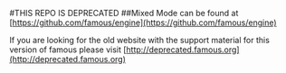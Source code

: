 #THIS REPO IS DEPRECATED
##Mixed Mode can be found at [https://github.com/famous/engine](https://github.com/famous/engine)

If you are looking for the old website with the support material for this version of famous please visit [http://deprecated.famous.org](http://deprecated.famous.org)
